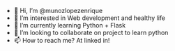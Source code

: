 - 👋 Hi, I’m @munozlopezenrique
- 👀 I’m interested in Web development and healthy life
- 🌱 I’m currently learning Python + Flask
- 💞️ I’m looking to collaborate on project to learn python
- 📫 How to reach me? At linked in!

<!---
munozlopezenrique/munozlopezenrique is a ✨ special ✨ repository because its `README.md` (this file) appears on your GitHub profile.
You can click the Preview link to take a look at your changes.
--->
